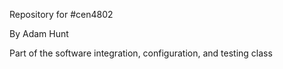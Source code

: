 Repository for #cen4802

By Adam Hunt

Part of the software integration, configuration, and testing class
